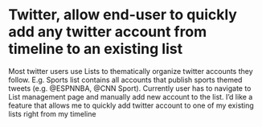 <h1> Twitter, allow end-user to quickly add any twitter account from timeline to an existing list </h1>

Most twitter users use Lists to thematically organize twitter accounts they follow. E.g. Sports list contains all accounts that publish sports themed tweets (e.g. @ESPNNBA, @CNN Sport). Currently user has to navigate to List management page and manually add new account to the list. I’d like a feature that allows me to quickly add twitter account to one of my existing lists right from my timeline

